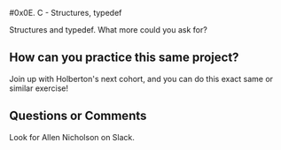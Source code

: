 #0x0E. C - Structures, typedef

Structures and typedef. What more could you ask for?

## How can you practice this same project?

Join up with Holberton's next cohort, and you can do this exact same or similar exercise!

## Questions or Comments

Look for Allen Nicholson on Slack.
